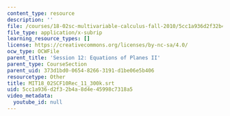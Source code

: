 ```yaml
---
content_type: resource
description: ''
file: /courses/18-02sc-multivariable-calculus-fall-2010/5cc1a936d2f32b4a8d4e45998c7318a5_MIT18_02SCF10Rec_11_300k.srt
file_type: application/x-subrip
learning_resource_types: []
license: https://creativecommons.org/licenses/by-nc-sa/4.0/
ocw_type: OCWFile
parent_title: 'Session 12: Equations of Planes II'
parent_type: CourseSection
parent_uid: 373d1bd0-0654-8266-3191-d1be06e5b406
resourcetype: Other
title: MIT18_02SCF10Rec_11_300k.srt
uid: 5cc1a936-d2f3-2b4a-8d4e-45998c7318a5
video_metadata:
  youtube_id: null
---
```

